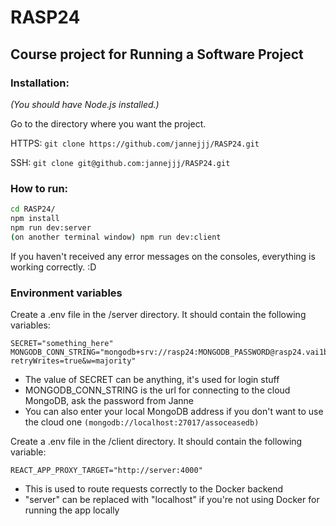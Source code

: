 # RASP24

## Course project for Running a Software Project

### Installation:
*(You should have Node.js installed.)*

Go to the directory where you want the project.

HTTPS:
`git clone https://github.com/jannejjj/RASP24.git`

SSH:
`git clone git@github.com:jannejjj/RASP24.git`


### How to run:

```bash
cd RASP24/
npm install
npm run dev:server
(on another terminal window) npm run dev:client
```

If you haven't received any error messages on the consoles, everything is working correctly. :D


### Environment variables

Create a .env file in the /server directory. It should contain the following variables:
```
SECRET="something_here"
MONGODB_CONN_STRING="mongodb+srv://rasp24:MONGODB_PASSWORD@rasp24.vai1b1r.mongodb.net/?retryWrites=true&w=majority"
```
- The value of SECRET can be anything, it's used for login stuff
- MONGODB_CONN_STRING is the url for connecting to the cloud MongoDB, ask the password from Janne
- You can also enter your local MongoDB address if you don't want to use the cloud one ```(mongodb://localhost:27017/assoceasedb)```


Create a .env file in the /client directory. It should contain the following variable:
```
REACT_APP_PROXY_TARGET="http://server:4000"
```
- This is used to route requests correctly to the Docker backend
- "server" can be replaced with "localhost" if you're not using Docker for running the app locally
